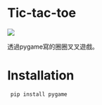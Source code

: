 # Tic-tac-toe
![](https://i.imgur.com/5HVPreM.png)

透過pygame寫的圈圈叉叉遊戲。
# Installation
` pip install pygame`
